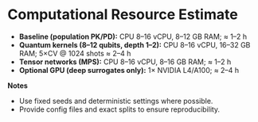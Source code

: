 # Computational Resource Estimate

- **Baseline (population PK/PD):** CPU 8–16 vCPU, 8–12 GB RAM; ≈ 1–2 h
- **Quantum kernels (8–12 qubits, depth 1–2):** CPU 8–16 vCPU, 16–32 GB RAM; 5×CV @ 1024 shots ≈ 2–4 h
- **Tensor networks (MPS):** CPU 8–16 vCPU, 8–16 GB RAM; ≈ 1–2 h
- **Optional GPU (deep surrogates only):** 1× NVIDIA L4/A100; ≈ 2–4 h

**Notes**
- Use fixed seeds and deterministic settings where possible.
- Provide config files and exact splits to ensure reproducibility.
